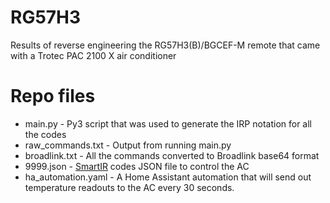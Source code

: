 # RG57H3
Results of reverse engineering the RG57H3(B)/BGCEF-M remote that came with a Trotec PAC 2100 X air conditioner

# Repo files
- main.py - Py3 script that was used to generate the IRP notation for all the codes
- raw_commands.txt - Output from running main.py
- broadlink.txt - All the commands converted to Broadlink base64 format
- 9999.json - [SmartIR](https://github.com/smartHomeHub/SmartIR) codes JSON file to control the AC
- ha_automation.yaml - A Home Assistant automation that will send out temperature readouts to the AC every 30 seconds.